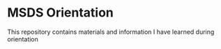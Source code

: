 # MSDS Orientation

This repository contains materials and information I have learned during orientation
